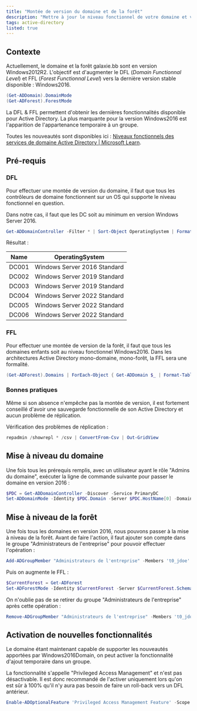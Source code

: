 ```yaml
---
title: "Montée de version du domaine et de la forêt"
description: "Mettre à jour le niveau fonctionnel de votre domaine et votre fôret"
tags: active-directory
listed: true
---
```


## Contexte

Actuellement, le domaine et la forêt galaxie.bb sont en version Windows2012R2. L'objectif est d'augmenter le DFL (*Domain Functionnal Level*) et FFL (*Forest Functionnal Level*) vers la dernière version stable disponible : Windows2016.

```powershell
(Get-ADDomain).DomainMode
(Get-ADForest).ForestMode
```

La DFL & FFL permettent d'obtenir les dernières fonctionnalités disponible pour Active Directory. La plus marquante pour la version Windows2016 est l'apparition de l'appartenance temporaire à un groupe.

Toutes les nouveautés sont disponibles ici : [Niveaux fonctionnels des services de domaine Active Directory \| Microsoft Learn](https://learn.microsoft.com/fr-fr/windows-server/identity/ad-ds/active-directory-functional-levels#windows-server-2016-forest-and-domain-functional-level-features).

## Pré-requis

### DFL

Pour effectuer une montée de version du domaine, il faut que tous les contrôleurs de domaine fonctionnent sur un OS qui supporte le niveau fonctionnel en question.

Dans notre cas, il faut que les DC soit au minimum en version Windows Server 2016.

```powershell
Get-ADDomainController -Filter * | Sort-Object OperatingSystem | Format-Table Name, OperatingSystem
```

Résultat :

Name  | OperatingSystem
----  | ---------------
DC001 | Windows Server 2016 Standard
DC002 | Windows Server 2019 Standard
DC003 | Windows Server 2019 Standard
DC004 | Windows Server 2022 Standard
DC005 | Windows Server 2022 Standard
DC006 | Windows Server 2022 Standard

### FFL

Pour effectuer une montée de version de la forêt, il faut que tous les domaines enfants soit au niveau fonctionnel Windows2016. Dans les architectures Active Directory mono-domaine, mono-forêt, la FFL sera une formalité.

```powershell
(Get-ADForest).Domains | ForEach-Object { Get-ADDomain $_ | Format-Table DNSRoot, DomainMode }
```

### Bonnes pratiques

Même si son absence n'empêche pas la montée de version, il est fortement conseillé d'avoir une sauvegarde fonctionnelle de son Active Directory et aucun problème de réplication.

Vérification des problèmes de réplication :

```powershell
repadmin /showrepl * /csv | ConvertFrom-Csv | Out-GridView
```

## Mise à niveau du domaine

Une fois tous les prérequis remplis, avec un utilisateur ayant le rôle "Admins du domaine", exécuter la ligne de commande suivante pour passer le domaine en version 2016 :

```powershell
$PDC = Get-ADDomainController -Discover -Service PrimaryDC
Set-ADDomainMode -Identity $PDC.Domain -Server $PDC.HostName[0] -DomainMode Windows2016Domain
```

## Mise à niveau de la forêt

Une fois tous les domaines en version 2016, nous pouvons passer à la mise à niveau de la forêt. Avant de faire l'action, il faut ajouter son compte dans le groupe "Administrateurs de l'entreprise" pour pouvoir effectuer l'opération :

```powershell
Add-ADGroupMember "Administrateurs de l'entreprise" -Members 't0_jdoe'
```

Puis on augmente le FFL :

```powershell
$CurrentForest = Get-ADForest
Set-ADForestMode -Identity $CurrentForest -Server $CurrentForest.SchemaMaster -ForestMode Windows2016Forest
```

On n'oublie pas de se retirer du groupe "Administrateurs de l'entreprise" après cette opération :

```powershell
Remove-ADGroupMember "Administrateurs de l'entreprise" -Members 't0_jdoe'
```

## Activation de nouvelles fonctionnalités

Le domaine étant maintenant capable de supporter les nouveautés apportées par Windows2016Domain, on peut activer la fonctionnalité d'ajout temporaire dans un groupe.

La fonctionnalité s'appelle "Privileged Access Management" et n'est pas désactivable. Il est donc recommandé de l'activer uniquement lors qu'on est sûr à 100% qu'il n'y aura pas besoin de faire un roll-back vers un DFL antérieur.

```powershell
Enable-ADOptionalFeature 'Privileged Access Management Feature' -Scope ForestOrConfigurationSet -Target (Get-ADDomain).DnsRoot
```
